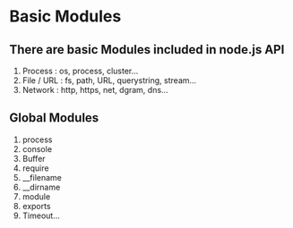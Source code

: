 # Basic Modules

## There are basic Modules included in node.js API

1. Process : os, process, cluster...
2. File / URL : fs, path, URL, querystring, stream...
3. Network : http, https, net, dgram, dns...

## Global Modules

1. process
2. console
3. Buffer
4. require
5. __filename
6. __dirname
7. module
8. exports
9. Timeout...
